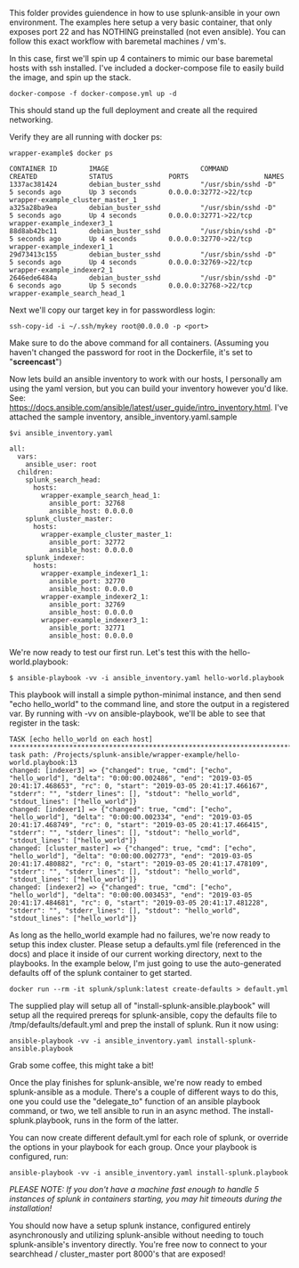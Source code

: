 This folder provides guiendence in how to use splunk-ansible in your own environment.  The examples here setup a very
 basic container, that only exposes port 22 and has NOTHING preinstalled (not even ansible). You can follow this exact workflow with baremetal machines / vm's.
 
 In this case, first we'll spin up 4 containers to mimic our base baremetal hosts with ssh installed.  I've included a docker-compose file to easily build the image, and spin up the stack.

```
docker-compose -f docker-compose.yml up -d
```
This should stand up the full deployment and create all the required networking.

Verify they are all running with docker ps:
```
wrapper-example$ docker ps

CONTAINER ID        IMAGE                       COMMAND               CREATED             STATUS              PORTS                   NAMES
1337ac381424        debian_buster_sshd          "/usr/sbin/sshd -D"   5 seconds ago       Up 3 seconds        0.0.0.0:32772->22/tcp   wrapper-example_cluster_master_1
a325a28ba9ea        debian_buster_sshd          "/usr/sbin/sshd -D"   5 seconds ago       Up 4 seconds        0.0.0.0:32771->22/tcp   wrapper-example_indexer3_1
88d8ab42bc11        debian_buster_sshd          "/usr/sbin/sshd -D"   5 seconds ago       Up 4 seconds        0.0.0.0:32770->22/tcp   wrapper-example_indexer1_1
29d73413c155        debian_buster_sshd          "/usr/sbin/sshd -D"   5 seconds ago       Up 4 seconds        0.0.0.0:32769->22/tcp   wrapper-example_indexer2_1
2646ede6484a        debian_buster_sshd          "/usr/sbin/sshd -D"   6 seconds ago       Up 5 seconds        0.0.0.0:32768->22/tcp   wrapper-example_search_head_1
```

Next we'll copy our target key in for passwordless login:

```
ssh-copy-id -i ~/.ssh/mykey root@0.0.0.0 -p <port>
```
Make sure to do the above command for all containers. (Assuming you haven't changed the password for root in the Dockerfile, it's set to "**screencast**")

Now lets build an ansible inventory to work with our hosts, I personally am using the yaml version, but you can build your inventory
however you'd like.  See: https://docs.ansible.com/ansible/latest/user_guide/intro_inventory.html.  I've attached the sample
inventory, ansible_inventory.yaml.sample

```
$vi ansible_inventory.yaml

all:
  vars:
    ansible_user: root
  children:
    splunk_search_head:
      hosts:
        wrapper-example_search_head_1:
          ansible_port: 32768
          ansible_host: 0.0.0.0
    splunk_cluster_master:
      hosts:
        wrapper-example_cluster_master_1:
          ansible_port: 32772
          ansible_host: 0.0.0.0
    splunk_indexer:
      hosts:
        wrapper-example_indexer1_1:
          ansible_port: 32770
          ansible_host: 0.0.0.0
        wrapper-example_indexer2_1:
          ansible_port: 32769
          ansible_host: 0.0.0.0
        wrapper-example_indexer3_1:
          ansible_port: 32771
          ansible_host: 0.0.0.0
```

We're now ready to test our first run.  Let's test this with the hello-world.playbook:

```
$ ansible-playbook -vv -i ansible_inventory.yaml hello-world.playbook
```

This playbook will install a simple python-minimal instance, and then send "echo hello_world" to the command line, and store
the output in a registered var.  By running with -vv on ansible-playbook, we'll be able to see that register in the task:
```
TASK [echo hello_world on each host] ****************************************************************************************************************************************************************
task path: /Projects/splunk-ansible/wrapper-example/hello-world.playbook:13
changed: [indexer3] => {"changed": true, "cmd": ["echo", "hello_world"], "delta": "0:00:00.002486", "end": "2019-03-05 20:41:17.468653", "rc": 0, "start": "2019-03-05 20:41:17.466167", "stderr": "", "stderr_lines": [], "stdout": "hello_world", "stdout_lines": ["hello_world"]}
changed: [indexer1] => {"changed": true, "cmd": ["echo", "hello_world"], "delta": "0:00:00.002334", "end": "2019-03-05 20:41:17.468749", "rc": 0, "start": "2019-03-05 20:41:17.466415", "stderr": "", "stderr_lines": [], "stdout": "hello_world", "stdout_lines": ["hello_world"]}
changed: [cluster_master] => {"changed": true, "cmd": ["echo", "hello_world"], "delta": "0:00:00.002773", "end": "2019-03-05 20:41:17.480882", "rc": 0, "start": "2019-03-05 20:41:17.478109", "stderr": "", "stderr_lines": [], "stdout": "hello_world", "stdout_lines": ["hello_world"]}
changed: [indexer2] => {"changed": true, "cmd": ["echo", "hello_world"], "delta": "0:00:00.003453", "end": "2019-03-05 20:41:17.484681", "rc": 0, "start": "2019-03-05 20:41:17.481228", "stderr": "", "stderr_lines": [], "stdout": "hello_world", "stdout_lines": ["hello_world"]}
```

As long as the hello_world example had no failures, we're now ready to setup this index cluster.  Please setup a defaults.yml file (referenced in the docs)
and place it inside of our current working directory, next to the playbooks.  In the example below, I'm just going to use the
auto-generated defaults off of the splunk container to get started.

```
docker run --rm -it splunk/splunk:latest create-defaults > default.yml
```

The supplied play will setup all of  "install-splunk-ansible.playbook" will setup all the required prereqs for splunk-ansible, 
copy the defaults file to /tmp/defaults/default.yml and prep the install of splunk.  Run it now using:

```
ansible-playbook -vv -i ansible_inventory.yaml install-splunk-ansible.playbook
```
Grab some coffee, this might take a bit!

Once the play finishes for splunk-ansible, we're now ready to embed splunk-ansible as a module.  There's a couple of different ways to do this,
one you could use the "delegate_to" function of an ansible playbook command, or two, we tell ansible to run in an async method.  The install-splunk.playbook, runs
in the form of the latter. 

You can now create different default.yml for each role of splunk, or override the options in your playbook for each group.  Once your playbook is configured, run:
```
ansible-playbook -vv -i ansible_inventory.yaml install-splunk.playbook
```
*PLEASE NOTE: If you don't have a machine fast enough to handle 5 instances of splunk in containers starting, you may hit timeouts during the installation!*

You should now have a setup splunk instance, configured entirely asynchronously and utilizing splunk-ansible without needing to 
touch splunk-ansible's inventory directly. You're free now to connect to your searchhead / cluster_master port 8000's that are exposed!